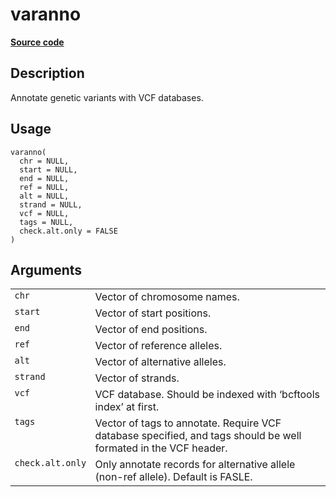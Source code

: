 

# varanno

[**Source code**](https://github.com/shiquan/Yano/tree/master/R/#L)

## Description

Annotate genetic variants with VCF databases.

## Usage

<pre><code class='language-R'>varanno(
  chr = NULL,
  start = NULL,
  end = NULL,
  ref = NULL,
  alt = NULL,
  strand = NULL,
  vcf = NULL,
  tags = NULL,
  check.alt.only = FALSE
)
</code></pre>

## Arguments

<table>
<tr>
<td style="white-space: nowrap; font-family: monospace; vertical-align: top">
<code id="chr">chr</code>
</td>
<td>
Vector of chromosome names.
</td>
</tr>
<tr>
<td style="white-space: nowrap; font-family: monospace; vertical-align: top">
<code id="start">start</code>
</td>
<td>
Vector of start positions.
</td>
</tr>
<tr>
<td style="white-space: nowrap; font-family: monospace; vertical-align: top">
<code id="end">end</code>
</td>
<td>
Vector of end positions.
</td>
</tr>
<tr>
<td style="white-space: nowrap; font-family: monospace; vertical-align: top">
<code id="ref">ref</code>
</td>
<td>
Vector of reference alleles.
</td>
</tr>
<tr>
<td style="white-space: nowrap; font-family: monospace; vertical-align: top">
<code id="alt">alt</code>
</td>
<td>
Vector of alternative alleles.
</td>
</tr>
<tr>
<td style="white-space: nowrap; font-family: monospace; vertical-align: top">
<code id="strand">strand</code>
</td>
<td>
Vector of strands.
</td>
</tr>
<tr>
<td style="white-space: nowrap; font-family: monospace; vertical-align: top">
<code id="vcf">vcf</code>
</td>
<td>
VCF database. Should be indexed with ‘bcftools index’ at first.
</td>
</tr>
<tr>
<td style="white-space: nowrap; font-family: monospace; vertical-align: top">
<code id="tags">tags</code>
</td>
<td>
Vector of tags to annotate. Require VCF database specified, and tags
should be well formated in the VCF header.
</td>
</tr>
<tr>
<td style="white-space: nowrap; font-family: monospace; vertical-align: top">
<code id="check.alt.only">check.alt.only</code>
</td>
<td>
Only annotate records for alternative allele (non-ref allele). Default
is FASLE.
</td>
</tr>
</table>
